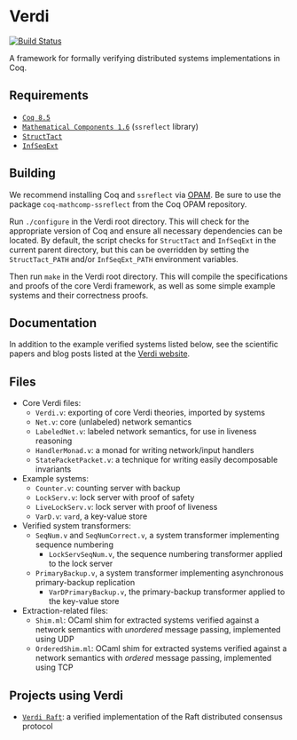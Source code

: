 Verdi
=====

[![Build Status](https://api.travis-ci.org/uwplse/verdi.svg?branch=master)](https://travis-ci.org/uwplse/verdi)

A framework for formally verifying distributed systems implementations in Coq.

Requirements
------------

- [`Coq 8.5`](https://coq.inria.fr/download)
- [`Mathematical Components 1.6`](http://math-comp.github.io/math-comp/) (`ssreflect` library)
- [`StructTact`](https://github.com/uwplse/StructTact)
- [`InfSeqExt`](https://github.com/DistributedComponents/InfSeqExt)

Building
--------

We recommend installing Coq and `ssreflect` via [OPAM](https://coq.inria.fr/opam/www/using.html).
Be sure to use the package `coq-mathcomp-ssreflect` from the Coq OPAM repository.

Run `./configure` in the Verdi root directory.  This will check
for the appropriate version of Coq and ensure all necessary
dependencies can be located. By default, the script checks for `StructTact`
and `InfSeqExt` in the current parent directory, but this can be 
overridden by setting the `StructTact_PATH` and/or `InfSeqExt_PATH` 
environment variables.

Then run `make` in the Verdi root directory.  This will compile the
specifications and proofs of the core Verdi framework, as well as some
simple example systems and their correctness proofs.

Documentation
-------------

In addition to the example verified systems listed below, see the
scientific papers and blog posts listed at the [Verdi website](http://verdi.uwplse.org).

Files
-----

- Core Verdi files:
    - `Verdi.v`: exporting of core Verdi theories, imported by systems
    - `Net.v`: core (unlabeled) network semantics
    - `LabeledNet.v`: labeled network semantics, for use in liveness reasoning
    - `HandlerMonad.v`: a monad for writing network/input handlers
    - `StatePacketPacket.v`: a technique for writing easily decomposable
    invariants
- Example systems:
    - `Counter.v`: counting server with backup
    - `LockServ.v`: lock server with proof of safety
    - `LiveLockServ.v`: lock server with proof of liveness
    - `VarD.v`: `vard`, a key-value store
- Verified system transformers:
    - `SeqNum.v` and `SeqNumCorrect.v`, a system transformer implementing sequence numbering
        - `LockServSeqNum.v`, the sequence numbering transformer applied to the lock server
    - `PrimaryBackup.v`, a system transformer implementing asynchronous primary-backup replication
        - `VarDPrimaryBackup.v`, the primary-backup transformer applied to the key-value store
- Extraction-related files:
    - `Shim.ml`: OCaml shim for extracted systems verified against a network semantics with _unordered_ message passing, implemented using UDP
    - `OrderedShim.ml`: OCaml shim for extracted systems verified against a network semantics with _ordered_ message passing, implemented using TCP

Projects using Verdi
--------------------

- [`Verdi Raft`](https://github.com/uwplse/verdi-raft): a verified implementation of the Raft distributed consensus protocol
